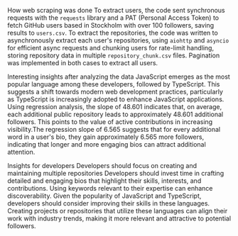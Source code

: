 How web scraping was done
To extract users, the code sent synchronous requests with the `requests` library and a PAT (Personal Access Token) to fetch GitHub users based in Stockholm with over 100 followers, saving results to `users.csv`. To extract the repositories, the code was written to asynchronously extract each user's repositories, using `aiohttp` and `asyncio` for efficient async requests and chunking users for rate-limit handling, storing repository data in multiple `repository_chunk.csv` files. Pagination was implemented in both cases to extract all users.

Interesting insights after analyzing the data
JavaScript emerges as the most popular language among these developers, followed by TypeScript. This suggests a shift towards modern web development practices, particularly as TypeScript is increasingly adopted to enhance JavaScript applications.
Using regression analysis, the slope of 48.601 indicates that, on average, each additional public repository leads to approximately 48.601 additional followers. This points to the value of active contributions in increasing visibility.The regression slope of 6.565 suggests that for every additional word in a user's bio, they gain approximately 6.565 more followers, indicating that longer and more engaging bios can attract additional attention.


Insights for developers
Developers should focus on creating and maintaining multiple repositories
Developers should invest time in crafting detailed and engaging bios that highlight their skills, interests, and contributions. Using keywords relevant to their expertise can enhance discoverability.
Given the popularity of JavaScript and TypeScript, developers should consider improving their skills in these languages. Creating projects or repositories that utilize these languages can align their work with industry trends, making it more relevant and attractive to potential followers.
